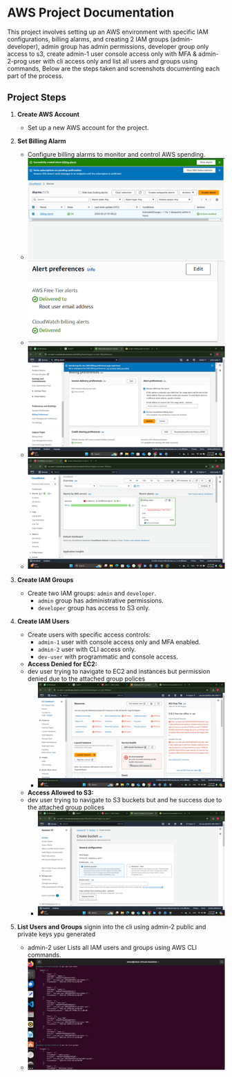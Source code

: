 
# AWS Project Documentation

This project involves setting up an AWS environment with specific IAM configurations, billing alarms, and creating 2 IAM groups (admin-developer), admin group has admin permissions, developer group only access to s3, create admin-1 user console access only with MFA & admin-2-prog user with cli access only and list all users and groups using commands,  Below are the steps taken and screenshots documenting each part of the process.

## Project Steps

1. **Create AWS Account**
   - Set up a new AWS account for the project.

2. **Set Billing Alarm**
   - Configure billing alarms to monitor and control AWS spending.
   - ![Billing Alarm](https://github.com/omaRouby/ivolve-ojt/blob/main/aws/lab-19/pictures/billing%20alarm.png)
   - ![Alert Preferences](https://github.com/omaRouby/ivolve-ojt/blob/main/aws/lab-19/pictures/alert%20prefrences.png)
   - ![CloudWatch Billing Alert](https://github.com/omaRouby/ivolve-ojt/blob/main/aws/lab-19/pictures/cloud%20watch%20billin%20alert.png)
   - ![CloudWatch Alarm](https://github.com/omaRouby/ivolve-ojt/blob/main/aws/lab-19/pictures/cloudwatch-alarm.png)

3. **Create IAM Groups**
   - Create two IAM groups: `admin` and `developer`.
     - `admin` group has administrative permissions.
     - `developer` group has access to S3 only.

4. **Create IAM Users**
   - Create users with specific access controls:
     - `admin-1` user with console access only and MFA enabled.
     - `admin-2` user with CLI access only.
     - `dev-user` with programmatic and console access.
   - **Access Denied for EC2:**
   - dev user trying to navigate to EC2 and instances but permission denied due to the attached group polices
     - ![Access Denied for EC2](https://github.com/omaRouby/ivolve-ojt/blob/main/aws/lab-19/pictures/acces%20denied%20for%20ec2.png)
   - **Access Allowed to S3:**
   - dev user trying to navigate to S3 buckets but and he success due to the attached group polices
     - ![Access Allowed to S3](https://github.com/omaRouby/ivolve-ojt/blob/main/aws/lab-19/pictures/access%20allowed%20to%20s3.png)

5. **List Users and Groups**
   signin into the cli using admin-2 public and private keys ypu generated
   - admin-2 user Lists all IAM users and groups using AWS CLI commands.
   - ![List Users and Groups from CLI](https://github.com/omaRouby/ivolve-ojt/blob/main/aws/lab-19/pictures/list%20users%20and%20groupps%20from%20cli.png)
